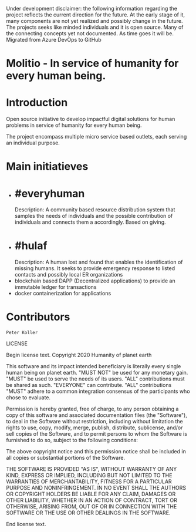 Under development disclaimer: the following information regarding the project reflects the current 
direction for the future. At the early stage of it, many components are not yet realized and possibly 
change in the future. The projects seeks like minded individuals and it is open source. Many of the 
connecting concepts yet not documented. As time goes it will be.  
Migrated from Azure DevOps to GitHub

# Molitio - In service of humanity for every human being.

# Introduction 
Open source initiative to develop impactful digital solutions for human problems in service of humanity for every human being.

The project encompass multiple micro service based outlets, each serving an individual purpose.

# Main initiatieves
 - # #everyhuman
    Description: A community based resource distribution system that samples the needs of individuals and the 
    possible contribution of individuals and connects them a accordingly. Based on giving.
- # #hulaf
    Description: A human lost and found that enables the identification of missing humans. It seeks to 
    provide emergency response to listed contacts and possibly local ER organizations
- blockchain based DAPP (Decentralized applications) to provide an immutable ledger for transactions
- docker containerization for applications

# Contributors
    Peter Koller
    
LICENSE

Begin license text.
Copyright 2020 Humanity of planet earth

This software and its impact intended beneficiary is literally every single human being on planet earth. "MUST NOT" be used for any monetary gain. "MUST" be used to serve the needs of its users. "ALL" contributions must be shared as such. "EVERYONE" can contribute. "ALL" contributions "MUST" adhere to a common integration consensus of the participants who chose to evaluate. 

Permission is hereby granted, free of charge, to any person obtaining a copy of this software and associated documentation files (the "Software"), to deal in the Software without restriction, including without limitation the rights to use, copy, modify, merge, publish, distribute, sublicense, and/or sell copies of the Software, and to permit persons to whom the Software is furnished to do so, subject to the following conditions:

The above copyright notice and this permission notice shall be included in all copies or substantial portions of the Software.

THE SOFTWARE IS PROVIDED "AS IS", WITHOUT WARRANTY OF ANY KIND, EXPRESS OR IMPLIED, INCLUDING BUT NOT LIMITED TO THE WARRANTIES OF MERCHANTABILITY, FITNESS FOR A PARTICULAR PURPOSE AND NONINFRINGEMENT. IN NO EVENT SHALL THE AUTHORS OR COPYRIGHT HOLDERS BE LIABLE FOR ANY CLAIM, DAMAGES OR OTHER LIABILITY, WHETHER IN AN ACTION OF CONTRACT, TORT OR OTHERWISE, ARISING FROM, OUT OF OR IN CONNECTION WITH THE SOFTWARE OR THE USE OR OTHER DEALINGS IN THE SOFTWARE.

End license text.